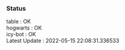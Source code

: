### Status


table : OK  
hogwarts : OK  
icy-bot : OK  
Latest Update : 2022-05-15 22:08:31.336533
